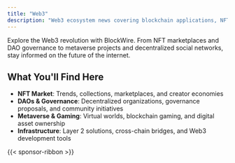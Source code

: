```yaml
---
title: "Web3"
description: "Web3 ecosystem news covering blockchain applications, NFTs, DAOs, metaverse developments, and the decentralized internet revolution."
---
```


Explore the Web3 revolution with BlockWire. From NFT marketplaces and DAO governance to metaverse projects and decentralized social networks, stay informed on the future of the internet.

## What You'll Find Here

- **NFT Market**: Trends, collections, marketplaces, and creator economies
- **DAOs & Governance**: Decentralized organizations, governance proposals, and community initiatives
- **Metaverse & Gaming**: Virtual worlds, blockchain gaming, and digital asset ownership
- **Infrastructure**: Layer 2 solutions, cross-chain bridges, and Web3 development tools

{{< sponsor-ribbon >}}